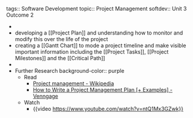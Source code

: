 tags:: Software Development
topic:: Project Management
softdev:: Unit 3 Outcome 2

-
- developing a [[Project Plan]] and understanding how to monitor and modify this over the life of the project
- creating a [[Gantt Chart]] to mode a project timeline and make visible important information including the [[Project Tasks]], [[Project Milestones]] and the [[Critical Path]]
-
- Further Research
  background-color:: purple
	- Read
		- [Project management - Wikipedia](https://en.wikipedia.org/wiki/Project_management)
		- [How to Write a Project Management Plan [+ Examples] - Venngage](https://venngage.com/blog/project-management-plan/)
	- Watch
		- {{video https://www.youtube.com/watch?v=ntQ1Mx3GZwk}}